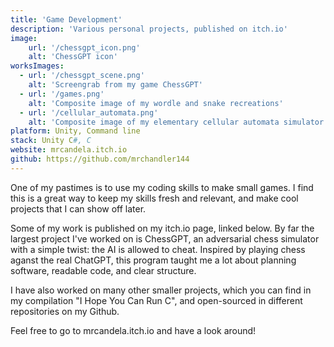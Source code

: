 ```yaml
---
title: 'Game Development'
description: 'Various personal projects, published on itch.io'
image:
    url: '/chessgpt_icon.png'
    alt: 'ChessGPT icon'
worksImages:
  - url: '/chessgpt_scene.png'
    alt: 'Screengrab from my game ChessGPT'
  - url: '/games.png'
    alt: 'Composite image of my wordle and snake recreations'
  - url: '/cellular_automata.png'
    alt: 'Composite image of my elementary cellular automata simulator and my tic tac toe recreation'
platform: Unity, Command line
stack: Unity C#, C
website: mrcandela.itch.io
github: https://github.com/mrchandler144
---
```


One of my pastimes is to use my coding skills to make small games. I find this is a great way to keep my skills fresh and relevant, and make cool projects that I can show off later.

Some of my work is published on my itch.io page, linked below. By far the largest project I've worked on is ChessGPT, an adversarial chess simulator with a simple twist: the AI is allowed to cheat. Inspired by playing chess aganst the real ChatGPT, this program taught me a lot about planning software, readable code, and clear structure.

I have also worked on many other smaller projects, which you can find in my compilation "I Hope You Can Run C", and open-sourced in different repositories on my Github.

Feel free to go to mrcandela.itch.io and have a look around!